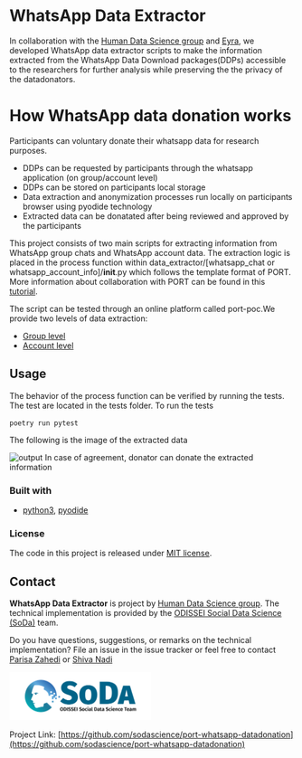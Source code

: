 # WhatsApp Data Extractor 

<!-- Include Github badges here (optional) -->
<!-- e.g. Github Actions workflow status -->

In collaboration with the [Human Data Science group](https://hds.sites.uu.nl) and [Eyra](https://eyra.co), we developed WhatsApp data extractor scripts
to make the information extracted from the WhatsApp Data Download packages(DDPs) accessible to the researchers for further analysis while preserving the the privacy of the datadonators. 

# How WhatsApp data donation works

Participants can voluntary donate their whatsapp data for research purposes. 
- DDPs can be requested by participants through the whatsapp application (on group/account level)
- DDPs can be stored on participants local storage
- Data extraction and anonymization processes run locally on participants browser using pyodide technology
- Extracted data can be donatated after being reviewed and approved by the participants 

This project consists of two main scripts for extracting information from WhatsApp group chats and WhatsApp account data.
The extraction logic is placed in the process function within data_extractor/[whatsapp_chat or whatsapp_account_info]/__init__.py which follows the template format of PORT. More information about collaboration with PORT can be found in this [tutorial]().

The script can be tested through an online platform called port-poc.We provide two levels of data extraction:
- [Group level](https://next.dev.eyra.co/data-donation/flow/5?session[participant]=test)
- [Account level](https://next.dev.eyra.co/data-donation/flow/6?session[participant]=test)


## Usage

The behavior of the process function can be verified by running the tests. The test are located in the tests folder.
To run the tests
```
poetry run pytest
```

The following is the image of the extracted data

<img src="img/resources/output.png" alt="output" width="250px"/>
In case of agreement, donator can donate the extracted information

### Built with

- [python3](https://www.python.org/download/releases/3.0/), [pyodide](https://pyodide.org/en/stable/)


### License

The code in this project is released under [MIT license](LICENSE.md).

<!-- CONTACT -->

## Contact

**WhatsApp Data Extractor** is project by [Human Data Science group](https://hds.sites.uu.nl).
The technical implementation is provided by the [ODISSEI Social Data
Science (SoDa)](https://odissei-data.nl/nl/soda/) team.

Do you have questions, suggestions, or remarks on the technical implementation? File an issue in the
issue tracker or feel free to contact [Parisa Zahedi](https://github.com/parisa-zahedi) or [Shiva Nadi](https://github.com/shNadi)

<img src="img/resources/word_colour-l.png" alt="SoDa logo" width="250px"/> 

Project Link: [https://github.com/sodascience/port-whatsapp-datadonation](https://github.com/sodascience/port-whatsapp-datadonation)


